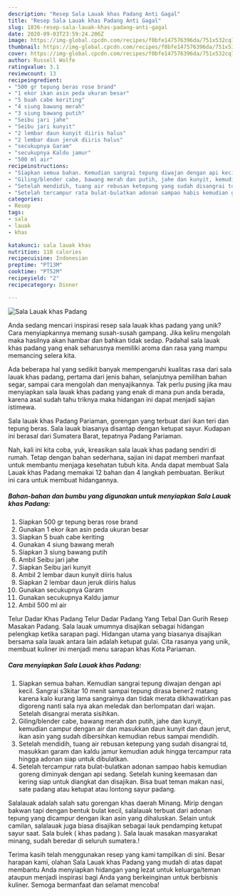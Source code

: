 ```yaml
---
description: "Resep Sala Lauak khas Padang Anti Gagal"
title: "Resep Sala Lauak khas Padang Anti Gagal"
slug: 1836-resep-sala-lauak-khas-padang-anti-gagal
date: 2020-09-03T23:59:24.206Z
image: https://img-global.cpcdn.com/recipes/f0bfe147576396da/751x532cq70/sala-lauak-khas-padang-foto-resep-utama.jpg
thumbnail: https://img-global.cpcdn.com/recipes/f0bfe147576396da/751x532cq70/sala-lauak-khas-padang-foto-resep-utama.jpg
cover: https://img-global.cpcdn.com/recipes/f0bfe147576396da/751x532cq70/sala-lauak-khas-padang-foto-resep-utama.jpg
author: Russell Wolfe
ratingvalue: 3.1
reviewcount: 13
recipeingredient:
- "500 gr tepung beras rose brand"
- "1 ekor ikan asin peda ukuran besar"
- "5 buah cabe keriting"
- "4 siung bawang merah"
- "3 siung bawang putih"
- "Seibu jari jahe"
- "Seibu jari kunyit"
- "2 lembar daun kunyit diiris halus"
- "2 lembar daun jeruk diiris halus"
- "secukupnya Garam"
- "secukupnya Kaldu jamur"
- "500 ml air"
recipeinstructions:
- "Siapkan semua bahan. Kemudian sangrai tepung diwajan dengan api kecil. Sangrai s3kitar 10 menit sampai tepung dirasa bener2 matang karena kalo kurang lama sangrainya dan tidak merata dikhawatirkan pas digoreng nanti sala nya akan meledak dan berlompatan dari wajan. Setelah disangrai merata sisihkan."
- "Giling/blender cabe, bawang merah dan putih, jahe dan kunyit, kemudian campur dengan air dan masukkan daun kunyit dan daun jerut, ikan asin yang sudah dibersihkan kemudian rebus sampai mendidih."
- "Setelah mendidih, tuang air rebusan ketepung yang sudah disangrai td, masukkan garam dan kaldu jamur kemudian aduk hingga tercampur rata hingga adonan siap untuk dibulatkan."
- "Setelah tercampur rata bulat-bulatkan adonan sampao habis kemudian goreng diminyak dengan api sedang. Setelah kuning keemasan dan kering siap untuk diangkat dan disajikan. Bisa buat teman makan nasi, sate padang atau ketupat atau lontong sayur padang."
categories:
- Resep
tags:
- sala
- lauak
- khas

katakunci: sala lauak khas 
nutrition: 118 calories
recipecuisine: Indonesian
preptime: "PT13M"
cooktime: "PT52M"
recipeyield: "2"
recipecategory: Dinner

---
```



![Sala Lauak khas Padang](https://img-global.cpcdn.com/recipes/f0bfe147576396da/751x532cq70/sala-lauak-khas-padang-foto-resep-utama.jpg)

Anda sedang mencari inspirasi resep sala lauak khas padang yang unik? Cara menyiapkannya memang susah-susah gampang. Jika keliru mengolah maka hasilnya akan hambar dan bahkan tidak sedap. Padahal sala lauak khas padang yang enak seharusnya memiliki aroma dan rasa yang mampu memancing selera kita.

Ada beberapa hal yang sedikit banyak mempengaruhi kualitas rasa dari sala lauak khas padang, pertama dari jenis bahan, selanjutnya pemilihan bahan segar, sampai cara mengolah dan menyajikannya. Tak perlu pusing jika mau menyiapkan sala lauak khas padang yang enak di mana pun anda berada, karena asal sudah tahu triknya maka hidangan ini dapat menjadi sajian istimewa.

Sala lauak khas Padang Pariaman, gorengan yang terbuat dari ikan teri dan tepung beras. Sala lauak biasanya disantap dengan ketupat sayur. Kudapan ini berasal dari Sumatera Barat, tepatnya Padang Pariaman.


Nah, kali ini kita coba, yuk, kreasikan sala lauak khas padang sendiri di rumah. Tetap dengan bahan sederhana, sajian ini dapat memberi manfaat untuk membantu menjaga kesehatan tubuh kita. Anda dapat membuat Sala Lauak khas Padang memakai 12 bahan dan 4 langkah pembuatan. Berikut ini cara untuk membuat hidangannya.

<!--inarticleads1-->

##### Bahan-bahan dan bumbu yang digunakan untuk menyiapkan Sala Lauak khas Padang:

1. Siapkan 500 gr tepung beras rose brand
1. Gunakan 1 ekor ikan asin peda ukuran besar
1. Siapkan 5 buah cabe keriting
1. Gunakan 4 siung bawang merah
1. Siapkan 3 siung bawang putih
1. Ambil Seibu jari jahe
1. Siapkan Seibu jari kunyit
1. Ambil 2 lembar daun kunyit diiris halus
1. Siapkan 2 lembar daun jeruk diiris halus
1. Gunakan secukupnya Garam
1. Gunakan secukupnya Kaldu jamur
1. Ambil 500 ml air


Telur Dadar Khas Padang Telur Dadar Padang Yang Tebal Dan Gurih Resep Masakan Padang. Sala lauak umumnya disajikan sebagai hidangan pelengkap ketika sarapan pagi. Hidangan utama yang biasanya disajikan bersama sala lauak antara lain adalah ketupat gulai. Cita rasanya yang unik, membuat kuliner ini menjadi menu sarapan khas Kota Pariaman. 

<!--inarticleads2-->

##### Cara menyiapkan Sala Lauak khas Padang:

1. Siapkan semua bahan. Kemudian sangrai tepung diwajan dengan api kecil. Sangrai s3kitar 10 menit sampai tepung dirasa bener2 matang karena kalo kurang lama sangrainya dan tidak merata dikhawatirkan pas digoreng nanti sala nya akan meledak dan berlompatan dari wajan. Setelah disangrai merata sisihkan.
1. Giling/blender cabe, bawang merah dan putih, jahe dan kunyit, kemudian campur dengan air dan masukkan daun kunyit dan daun jerut, ikan asin yang sudah dibersihkan kemudian rebus sampai mendidih.
1. Setelah mendidih, tuang air rebusan ketepung yang sudah disangrai td, masukkan garam dan kaldu jamur kemudian aduk hingga tercampur rata hingga adonan siap untuk dibulatkan.
1. Setelah tercampur rata bulat-bulatkan adonan sampao habis kemudian goreng diminyak dengan api sedang. Setelah kuning keemasan dan kering siap untuk diangkat dan disajikan. Bisa buat teman makan nasi, sate padang atau ketupat atau lontong sayur padang.


Salalauak adalah salah satu gorengan khas daerah Minang. Mirip dengan bakwan tapi dengan bentuk bulat kecil, salalauak terbuat dari adonan tepung yang dicampur dengan ikan asin yang dihaluskan. Selain untuk camilan, salalauak juga biasa disajikan sebagai lauk pendamping ketupat sayur saat. Sala bulek ( khas padang ). Sala lauak masakan masyarakat minang, sudah beredar di seluruh sumatera.! 

Terima kasih telah menggunakan resep yang kami tampilkan di sini. Besar harapan kami, olahan Sala Lauak khas Padang yang mudah di atas dapat membantu Anda menyiapkan hidangan yang lezat untuk keluarga/teman ataupun menjadi inspirasi bagi Anda yang berkeinginan untuk berbisnis kuliner. Semoga bermanfaat dan selamat mencoba!
